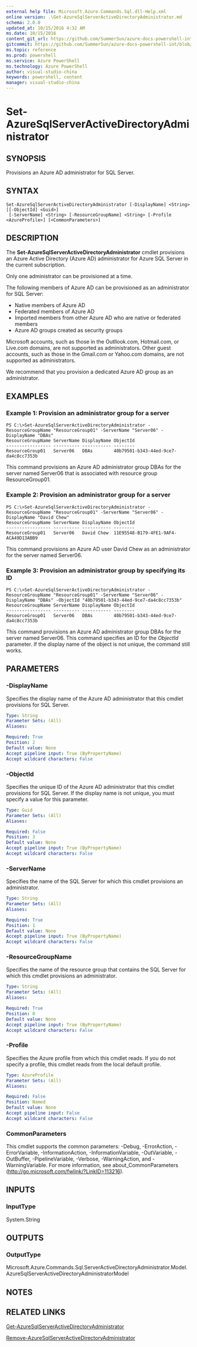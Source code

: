 ```yaml
---
external help file: Microsoft.Azure.Commands.Sql.dll-Help.xml
online version: .\Get-AzureSqlServerActiveDirectoryAdministrator.md
schema: 2.0.0
updated_at: 10/15/2016 4:32 AM
ms.date: 10/15/2016
content_git_url: https://github.com/SummerSun/azure-docs-powershell-int/blob/master/azureps-cmdlets-docs/ResourceManager/AzureRM.Sql/v0.9.8/CmdletMDs/Set-AzureSqlServerActiveDirectoryAdministrator.md
gitcommit: https://github.com/SummerSun/azure-docs-powershell-int/blob/1bfd8e268acfc1799ad3f17c5a982578f54443cf/azureps-cmdlets-docs/ResourceManager/AzureRM.Sql/v0.9.8/CmdletMDs/Set-AzureSqlServerActiveDirectoryAdministrator.md
ms.topic: reference
ms.prod: powershell
ms.service: Azure PowerShell
ms.technology: Azure PowerShell
author: visual-studio-china
keywords: powershell, content
manager: visual-studio-china
---
```


# Set-AzureSqlServerActiveDirectoryAdministrator

## SYNOPSIS
Provisions an Azure AD administrator for SQL Server.

## SYNTAX

```
Set-AzureSqlServerActiveDirectoryAdministrator [-DisplayName] <String> [[-ObjectId] <Guid>]
 [-ServerName] <String> [-ResourceGroupName] <String> [-Profile <AzureProfile>] [<CommonParameters>]
```

## DESCRIPTION
The **Set-AzureSqlServerActiveDirectoryAdministrator** cmdlet provisions an Azure Active Directory (Azure AD) administrator for Azure SQL Server in the current subscription.

Only one administrator can be provisioned at a time.

The following members of Azure AD can be provisioned as an administrator for SQL Server: 

- Native members of Azure AD 
- Federated members of Azure AD 
- Imported members from other Azure AD who are native or federated members 
- Azure AD groups created as security groups

Microsoft accounts, such as those in the Outllook.com, Hotmail.com, or Live.com domains, are not supported as administrators.
Other guest accounts, such as those in the Gmail.com or Yahoo.com domains, are not supported as administrators.

We recommend that you provision a dedicated Azure AD group as an administrator.

## EXAMPLES

### Example 1: Provision an administrator group for a server
```
PS C:\>Set-AzureSqlServerActiveDirectoryAdministrator -ResourceGroupName "ResourceGroup01" -ServerName "Server06" -DisplayName "DBAs" 
ResourceGroupName ServerName DisplayName ObjectId 
----------------- ---------- ----------- -------- 
ResourceGroup01   Server06   DBAs        40b79501-b343-44ed-9ce7-da4c8cc7353b
```

This command provisions an Azure AD administrator group DBAs for the server named Server06 that is associated with resource group ResourceGroup01.

### Example 2: Provision an administrator group for a server
```
PS C:\>Set-AzureSqlServerActiveDirectoryAdministrator -ResourceGroupName "ResourceGroup01" -ServerName "Server06" -DisplayName "David Chew"
ResourceGroupName ServerName DisplayName ObjectId 
----------------- ---------- ----------- -------- 
ResourceGroup01   Server06   David Chew  11E95548-B179-4FE1-9AF4-ACA49D13ABB9
```

This command provisions an Azure AD user David Chew as an administrator for the server named Server06.

### Example 3: Provision an administrator group by specifying its ID
```
PS C:\>Set-AzureSqlServerActiveDirectoryAdministrator -ResourceGroupName "ResourceGroup01" -ServerName "Server06" -DisplayName "DBAs" -ObjectId "40b79501-b343-44ed-9ce7-da4c8cc7353b"
ResourceGroupName ServerName DisplayName ObjectId 
----------------- ---------- ----------- -------- 
ResourceGroup01   Server06   DBAs        40b79501-b343-44ed-9ce7-da4c8cc7353b
```

This command provisions an Azure AD administrator group DBAs for the server named Server06.
This command specifies an ID for the *ObjectId* parameter.
If the display name of the object is not unique, the command still works.

## PARAMETERS

### -DisplayName
Specifies the display name of the Azure AD administrator that this cmdlet provisions for SQL Server.

```yaml
Type: String
Parameter Sets: (All)
Aliases: 

Required: True
Position: 2
Default value: None
Accept pipeline input: True (ByPropertyName)
Accept wildcard characters: False
```

### -ObjectId
Specifies the unique ID of the Azure AD administrator that this cmdlet provisions for SQL Server.
If the display name is not unique, you must specify a value for this parameter.

```yaml
Type: Guid
Parameter Sets: (All)
Aliases: 

Required: False
Position: 3
Default value: None
Accept pipeline input: True (ByPropertyName)
Accept wildcard characters: False
```

### -ServerName
Specifies the name of the SQL Server for which this cmdlet provisions an administrator.

```yaml
Type: String
Parameter Sets: (All)
Aliases: 

Required: True
Position: 1
Default value: None
Accept pipeline input: True (ByPropertyName)
Accept wildcard characters: False
```

### -ResourceGroupName
Specifies the name of the resource group that contains the SQL Server for which this cmdlet provisions an administrator.

```yaml
Type: String
Parameter Sets: (All)
Aliases: 

Required: True
Position: 0
Default value: None
Accept pipeline input: True (ByPropertyName)
Accept wildcard characters: False
```

### -Profile
Specifies the Azure profile from which this cmdlet reads.
If you do not specify a profile, this cmdlet reads from the local default profile.

```yaml
Type: AzureProfile
Parameter Sets: (All)
Aliases: 

Required: False
Position: Named
Default value: None
Accept pipeline input: False
Accept wildcard characters: False
```

### CommonParameters
This cmdlet supports the common parameters: -Debug, -ErrorAction, -ErrorVariable, -InformationAction, -InformationVariable, -OutVariable, -OutBuffer, -PipelineVariable, -Verbose, -WarningAction, and -WarningVariable. For more information, see about_CommonParameters (http://go.microsoft.com/fwlink/?LinkID=113216).

## INPUTS

### InputType
System.String

## OUTPUTS

### OutputType
Microsoft.Azure.Commands.Sql.ServerActiveDirectoryAdministrator.Model.AzureSqlServerActiveDirectoryAdministratorModel

## NOTES

## RELATED LINKS

[Get-AzureSqlServerActiveDirectoryAdministrator](.\Get-AzureSqlServerActiveDirectoryAdministrator.md)

[Remove-AzureSqlServerActiveDirectoryAdministrator](.\Remove-AzureSqlServerActiveDirectoryAdministrator.md)

